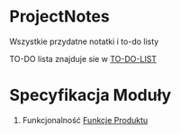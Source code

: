 # ProjectNotes
Wszystkie przydatne notatki i to-do listy 


TO-DO lista znajduje sie w [TO-DO-LIST](TO-DO-LIST.md)

# Specyfikacja Moduły
1. Funkcjonalność [Funkcje Produktu](Funkcje_Specyfikacja.md)
